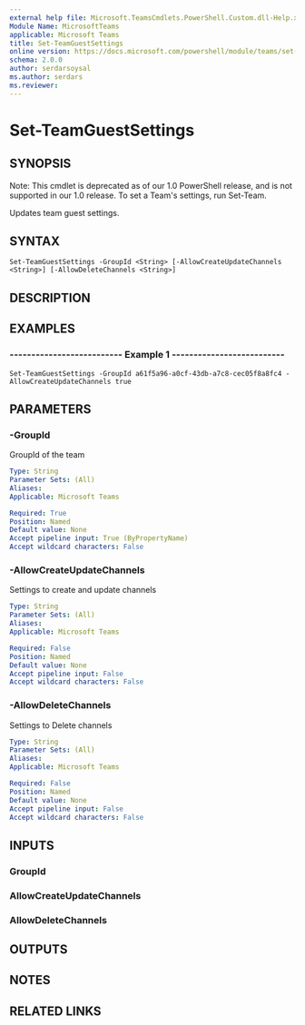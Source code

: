 ```yaml
---
external help file: Microsoft.TeamsCmdlets.PowerShell.Custom.dll-Help.xml
Module Name: MicrosoftTeams
applicable: Microsoft Teams
title: Set-TeamGuestSettings
online version: https://docs.microsoft.com/powershell/module/teams/set-teamguestsettings
schema: 2.0.0
author: serdarsoysal
ms.author: serdars
ms.reviewer:
---
```


# Set-TeamGuestSettings

## SYNOPSIS
Note: This cmdlet is deprecated as of our 1.0 PowerShell release, and is not supported in our 1.0 release.  To set a Team's settings, run Set-Team.

Updates team guest settings.

## SYNTAX

```
Set-TeamGuestSettings -GroupId <String> [-AllowCreateUpdateChannels <String>] [-AllowDeleteChannels <String>]
```

## DESCRIPTION

## EXAMPLES

### --------------------------  Example 1  --------------------------
```
Set-TeamGuestSettings -GroupId a61f5a96-a0cf-43db-a7c8-cec05f8a8fc4 -AllowCreateUpdateChannels true
```

## PARAMETERS

### -GroupId
GroupId of the team

```yaml
Type: String
Parameter Sets: (All)
Aliases:
Applicable: Microsoft Teams

Required: True
Position: Named
Default value: None
Accept pipeline input: True (ByPropertyName)
Accept wildcard characters: False
```

### -AllowCreateUpdateChannels
Settings to create and update channels

```yaml
Type: String
Parameter Sets: (All)
Aliases:
Applicable: Microsoft Teams

Required: False
Position: Named
Default value: None
Accept pipeline input: False
Accept wildcard characters: False
```

### -AllowDeleteChannels
Settings to Delete channels

```yaml
Type: String
Parameter Sets: (All)
Aliases:
Applicable: Microsoft Teams

Required: False
Position: Named
Default value: None
Accept pipeline input: False
Accept wildcard characters: False
```

## INPUTS

### GroupId

### AllowCreateUpdateChannels

### AllowDeleteChannels

## OUTPUTS

## NOTES

## RELATED LINKS

